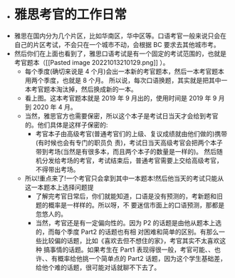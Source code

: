 - # 雅思考官的工作日常                                                                                                                              
- 雅思在国内分为几个片区，比如华南区，华中区等。口语考官一般来说只会在自己的片区考试，不会只在一个城市不动，会根据 BC 要求去其他城市考。
- 然后你们在上面也看到了，雅思口语考试是有一个固定的考试范围的，也就是考官题本（[[Pasted image 20221013210129.png]] ）。 
	- 每个季度(确切来说是 4 个月)会出一本新的考官题本，然后一本考官题本用两个季度，也就是 8 个月。 所以说，每次口语换题，其实就是把其中一本考官题本淘汰掉，然后换成新的一本。                                                             
	- 看上图。这本考官题本就是 2019 年 9 月出的，使用时间是 2019 年 9 月到 2020 年 4 月。                                                                                                                                      
	- 当然，雅思官方也需要保密，所以这个本子是考试日当天才会给到考官的。他们具体是这样子保密的:                                                                                                                                                
		- 考官本子由高级考官(普通考官们的上级、复议成绩就由他们做的)携带(有时候也会有专门的职员负 责)，考试日当天高级考官会把两个本子带到考场(当然是有很多本，而且两个本子的数量是一样的)。 然后随机分发给考场的考官，考试结束后，普通考官需要上交给高级考官，不得带出考场。                                                        
	- 所以!重点来了!一个考官只会拿到其中一本题本!然后他当天的考试只能从这一本题本上选择问题提                                                                                                                                                
		- 了解完考官日常后，你们就能知道，口语是没有预测的，考新题和旧题的概率是一样样的。所以呀，不 要迷信市面上的口语预测，那都是忽悠人的。                                                                                                                           
		- 当然，考官还是有一定偏向性的。因为 P2 的话题是由他从题本上选的，而每个季度 Part2 的话题也有相 对困难和简单的区别。有那么一些比较偏的话题，比如《喜欢去但不想住的家》，考官其实不太喜欢这种 搞事情的话题。如果考生在 Part1 表现得很一般，考官可能、、也许、、有概率给他挑一个简单点的 Part2 话题，因为这个学生基础差，给他个难的话题，很可能对话就聊不下去了。 
